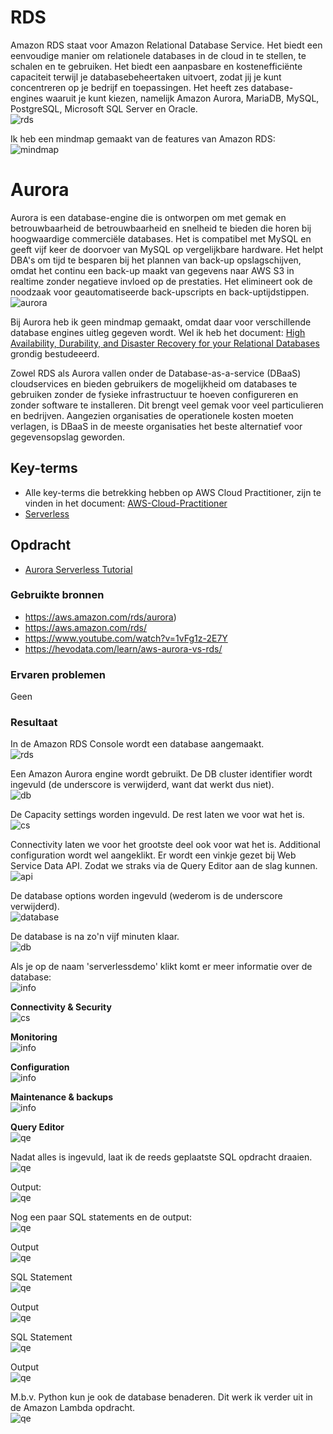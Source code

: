 # RDS
Amazon RDS staat voor Amazon Relational Database Service. Het biedt een eenvoudige manier om relationele databases in de cloud in te stellen, te schalen en te gebruiken. Het biedt een aanpasbare en kostenefficiënte capaciteit terwijl je databasebeheertaken uitvoert, zodat jij je kunt concentreren op je bedrijf en toepassingen. Het heeft zes database-engines waaruit je kunt kiezen, namelijk Amazon Aurora, MariaDB, MySQL, PostgreSQL, Microsoft SQL Server en Oracle.  
![rds](../00_includes/AWS-23a.png)

Ik heb een mindmap gemaakt van de features van Amazon RDS:  
![mindmap](../00_includes/mindmap-rds.png)

# Aurora
Aurora is een database-engine die is ontworpen om met gemak en betrouwbaarheid de betrouwbaarheid en snelheid te bieden die horen bij hoogwaardige commerciële databases. Het is compatibel met MySQL en geeft vijf keer de doorvoer van MySQL op vergelijkbare hardware. Het helpt DBA's om tijd te besparen bij het plannen van back-up opslagschijven, omdat het continu een back-up maakt van gegevens naar AWS S3 in realtime zonder negatieve invloed op de prestaties. Het elimineert ook de noodzaak voor geautomatiseerde back-upscripts en back-uptijdstippen.  
![aurora](../00_includes/AWS-23b.png)  

Bij Aurora heb ik geen mindmap gemaakt, omdat daar voor verschillende database engines uitleg gegeven wordt. Wel ik heb het document: [High Availability, Durability, and Disaster Recovery for your Relational Databases](../00_includes/IG1_RDS1_AvailabilityDurability_Final.pdf) grondig bestudeeerd.

Zowel RDS als Aurora vallen onder de Database-as-a-service (DBaaS) cloudservices en bieden gebruikers de mogelijkheid om databases te gebruiken zonder de fysieke infrastructuur te hoeven configureren en zonder software te installeren. Dit brengt veel gemak voor veel particulieren en bedrijven. Aangezien organisaties de operationele kosten moeten verlagen, is DBaaS in de meeste organisaties het beste alternatief voor gegevensopslag geworden.
## Key-terms
- Alle key-terms die betrekking hebben op AWS Cloud Practitioner, zijn te vinden in het document: [AWS-Cloud-Practitioner](../beschrijvingen/aws-cloud-practitioner.md)  
- [Serverless](../beschrijvingen/aws-cloud-practitioner.md#Serverless)  

## Opdracht
- [Aurora Serverless Tutorial](https://www.youtube.com/watch?v=ciRbXZqBl7M)

### Gebruikte bronnen
- https://aws.amazon.com/rds/aurora) 
- https://aws.amazon.com/rds/  
- https://www.youtube.com/watch?v=1vFg1z-2E7Y
- https://hevodata.com/learn/aws-aurora-vs-rds/

### Ervaren problemen
Geen

### Resultaat
In de Amazon RDS Console wordt een database aangemaakt.  
![rds](../00_includes/AWS-23c.png)  

Een Amazon Aurora engine wordt gebruikt. De DB cluster identifier wordt ingevuld (de underscore is verwijderd, want dat werkt dus niet).  
![db](../00_includes/AWS-23d.png)

De Capacity settings worden ingevuld. De rest laten we voor wat het is.  
![cs](../00_includes/AWS-23e.png)

Connectivity laten we voor het grootste deel ook voor wat het is. Additional configuration wordt wel aangeklikt. Er wordt een vinkje gezet bij Web Service Data API. Zodat we straks via de Query Editor aan de slag kunnen.  
![api](../00_includes/AWS-23f.png)

De database options worden ingevuld (wederom is de underscore verwijderd).  
![database](../00_includes/AWS-23g.png)

De database is na zo'n vijf minuten klaar.  
![db](../00_includes/AWS-23h.png)

Als je op de naam 'serverlessdemo' klikt komt er meer informatie over de database:  
![info](../00_includes/AWS-23h1.png)

**Connectivity & Security**  
![cs](../00_includes/AWS-23h2.png)

**Monitoring**  
![info](../00_includes/AWS-23h3.png)

**Configuration**  
![info](../00_includes/AWS-23h4.png)

**Maintenance & backups**  
![info](../00_includes/AWS-23h5.png)

**Query Editor**  
![qe](../00_includes/AWS-23i.png)

Nadat alles is ingevuld, laat ik de reeds geplaatste SQL opdracht draaien.  
![qe](../00_includes/AWS-23i1.png)

Output:  
![qe](../00_includes/AWS-23i2.png)

Nog een paar SQL statements en de output:  
![qe](../00_includes/AWS-23i3.png)  

Output  
![qe](../00_includes/AWS-23i4.png)

SQL Statement  
![qe](../00_includes/AWS-23i5.png)

Output  
![qe](../00_includes/AWS-23i6.png)

SQL Statement  
![qe](../00_includes/AWS-23i7.png)

Output  
![qe](../00_includes/AWS-23i8.png)

M.b.v. Python kun je ook de database benaderen. Dit werk ik verder uit in de Amazon Lambda opdracht.  
![qe](../00_includes/AWS-23i9.png)